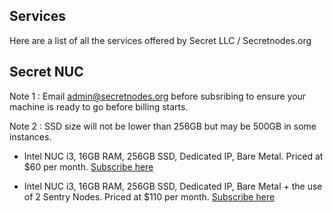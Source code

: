 ## Services

Here are a list of all the services offered by Secret LLC / Secretnodes.org


## Secret NUC

Note 1 : Email admin@secretnodes.org before subsribing to ensure your machine is ready to go before billing starts.

Note 2 : SSD size will not be lower than 256GB but may be 500GB in some instances.


* Intel NUC i3, 16GB RAM, 256GB SSD, Dedicated IP, Bare Metal. Priced at $60 per month. [Subscribe here](https://www.paypal.com/webapps/billing/plans/subscribe?plan_id=P-57J942729T128483XL4BV5DQ)

* Intel NUC i3, 16GB RAM, 256GB SSD, Dedicated IP, Bare Metal + the use of 2 Sentry Nodes. Priced at $110 per month. [Subscribe here](https://www.paypal.com/webapps/billing/plans/subscribe?plan_id=P-9PM9296729793574GL4PY2RQ)

